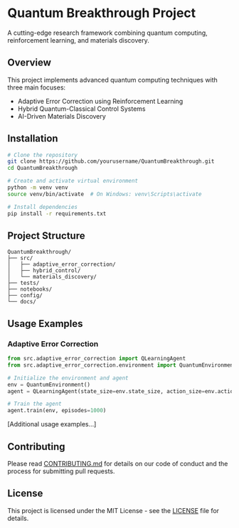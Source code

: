 # Quantum Breakthrough Project

A cutting-edge research framework combining quantum computing, reinforcement learning, and materials discovery.

## Overview

This project implements advanced quantum computing techniques with three main focuses:
- Adaptive Error Correction using Reinforcement Learning
- Hybrid Quantum-Classical Control Systems
- AI-Driven Materials Discovery

## Installation

```bash
# Clone the repository
git clone https://github.com/yourusername/QuantumBreakthrough.git
cd QuantumBreakthrough

# Create and activate virtual environment
python -m venv venv
source venv/bin/activate  # On Windows: venv\Scripts\activate

# Install dependencies
pip install -r requirements.txt
```

## Project Structure

```
QuantumBreakthrough/
├── src/
│   ├── adaptive_error_correction/
│   ├── hybrid_control/
│   └── materials_discovery/
├── tests/
├── notebooks/
├── config/
└── docs/
```

## Usage Examples

### Adaptive Error Correction

```python
from src.adaptive_error_correction import QLearningAgent
from src.adaptive_error_correction.environment import QuantumEnvironment

# Initialize the environment and agent
env = QuantumEnvironment()
agent = QLearningAgent(state_size=env.state_size, action_size=env.action_size)

# Train the agent
agent.train(env, episodes=1000)
```

[Additional usage examples...]

## Contributing

Please read [CONTRIBUTING.md](CONTRIBUTING.md) for details on our code of conduct and the process for submitting pull requests.

## License

This project is licensed under the MIT License - see the [LICENSE](LICENSE) file for details.
